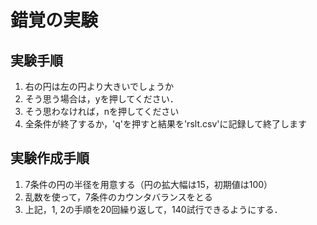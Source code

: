 # 錯覚の実験
## 実験手順
1. 右の円は左の円より大きいでしょうか
2. そう思う場合は，yを押してください．
3. そう思わなければ，nを押してください
4. 全条件が終了するか，'q'を押すと結果を'rslt.csv'に記録して終了します

## 実験作成手順
1. 7条件の円の半径を用意する（円の拡大幅は15，初期値は100）
2. 乱数を使って，7条件のカウンタバランスをとる
3. 上記，1, 2の手順を20回繰り返して，140試行できるようにする．